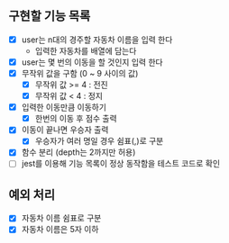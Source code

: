 ## 구현할 기능 목록

- [x] user는 n대의 경주할 자동차 이름을 입력 한다
  - 입력한 자동차를 배열에 담는다
- [x] user는 몇 번의 이동을 할 것인지 입력 한다
- [x] 무작위 값을 구함 (0 ~ 9 사이의 값)
  - [x] 무작위 값 >= 4 : 전진
  - [x] 무작위 값 < 4 : 정지
- [x] 입력한 이동만큼 이동하기
  - [x] 한번의 이동 후 점수 출력
- [x] 이동이 끝나면 우승자 출력
  - [x] 우승자가 여러 명일 경우 쉼표(,)로 구분
- [x] 함수 분리 (depth는 2까지만 허용)
- [ ] jest를 이용해 기능 목록이 정상 동작함을 테스트 코드로 확인

## 예외 처리

- [x] 자동차 이름 쉼표로 구분
- [x] 자동차 이름은 5자 이하
